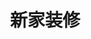 ---
layout: post
title: "新家装修"
featured-img: 1_ueWmI48uuShON-hX7LwI0w1 
summary: 9月底，拿到精装新房好多不满啊，决定还是自己改造下吧
tags: [生活 ,日记]
---
